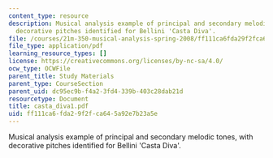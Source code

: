 ```yaml
---
content_type: resource
description: Musical analysis example of principal and secondary melodic tones, with
  decorative pitches identified for Bellini 'Casta Diva'.
file: /courses/21m-350-musical-analysis-spring-2008/ff111ca6fda29f2fca645a92e7b23a5e_casta_diva1.pdf
file_type: application/pdf
learning_resource_types: []
license: https://creativecommons.org/licenses/by-nc-sa/4.0/
ocw_type: OCWFile
parent_title: Study Materials
parent_type: CourseSection
parent_uid: dc95ec9b-f4a2-3fd4-339b-403c28dab21d
resourcetype: Document
title: casta_diva1.pdf
uid: ff111ca6-fda2-9f2f-ca64-5a92e7b23a5e
---
```

Musical analysis example of principal and secondary melodic tones, with decorative pitches identified for Bellini 'Casta Diva'.